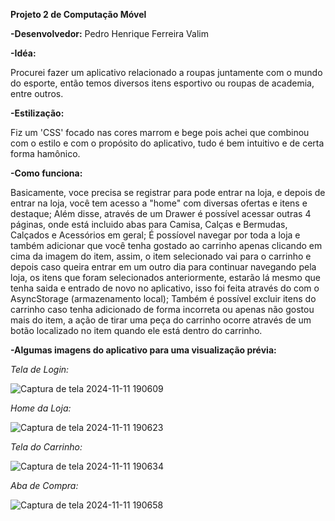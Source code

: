 **Projeto 2 de Computação Móvel**

**-Desenvolvedor:** Pedro Henrique Ferreira Valim

**-Idéa:**

Procurei fazer um aplicativo relacionado a roupas juntamente com o mundo do esporte, então temos diversos itens esportivo ou roupas de academia, entre outros.

**-Estilização:**

Fiz um 'CSS' focado nas cores marrom e bege pois achei que combinou com o estilo e com o propósito do aplicativo, tudo é bem intuitivo e de certa forma hamônico.

**-Como funciona:**

Basicamente, voce precisa se registrar para pode entrar na loja, e depois de entrar na loja, você tem acesso a "home" com diversas ofertas e itens e destaque; Além disse, através de um Drawer é possível acessar outras 4 páginas, onde está incluido abas para Camisa, Calças e Bermudas, Calçados e Acessórios em geral; É possíovel navegar por toda a loja e também adicionar que você tenha gostado ao carrinho apenas clicando em cima da imagem do item, assim, o item selecionado vai para o carrinho e depois caso queira entrar em um outro dia para continuar navegando pela loja, os itens que foram selecionados anteriormente, estarão lá mesmo que tenha saida e entrado de novo no aplicativo, isso foi feita através do com o AsyncStorage (armazenamento local); Também é possível excluir itens do carrinho caso tenha adicionado de forma incorreta ou apenas não gostou mais do item, a ação de tirar uma peça do carrinho ocorre através de um botão localizado no item quando ele está dentro do carrinho.

**-Algumas imagens do aplicativo para uma visualização prévia:**

*Tela de Login:*


![Captura de tela 2024-11-11 190609](https://github.com/user-attachments/assets/b71ade78-2343-475f-b1c7-acc039a39f35) 

*Home da Loja:*


![Captura de tela 2024-11-11 190623](https://github.com/user-attachments/assets/1fe892fd-a0a5-44ae-bce1-d14d69e85b09)



*Tela do Carrinho:*


![Captura de tela 2024-11-11 190634](https://github.com/user-attachments/assets/1f53866c-979f-41be-8523-a71090e18a5a)



*Aba de Compra:*


![Captura de tela 2024-11-11 190658](https://github.com/user-attachments/assets/d9e104a9-a748-422e-b81f-4d656ec13441)
